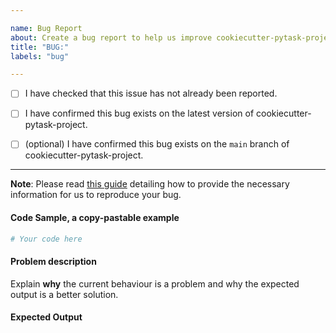 ```yaml
---

name: Bug Report
about: Create a bug report to help us improve cookiecutter-pytask-project
title: "BUG:"
labels: "bug"

---
```


- [ ] I have checked that this issue has not already been reported.

- [ ] I have confirmed this bug exists on the latest version of cookiecutter-pytask-project.

- [ ] (optional) I have confirmed this bug exists on the `main` branch of
  cookiecutter-pytask-project.

---

**Note**: Please read [this
guide](https://matthewrocklin.com/blog/work/2018/02/28/minimal-bug-reports) detailing
how to provide the necessary information for us to reproduce your bug.

#### Code Sample, a copy-pastable example

```python
# Your code here
```

#### Problem description

Explain **why** the current behaviour is a problem and why the expected output is a
better solution.

#### Expected Output
